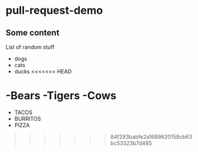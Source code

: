# pull-request-demo

## Some content

List of random stuff

- dogs
- cats
- ducks
<<<<<<< HEAD

-Bears
-Tigers
-Cows
=======
- TACOS
- BURRITOS
- PIZZA
>>>>>>> 84f293babfe2a1689620158cb63bc53323b7d485
